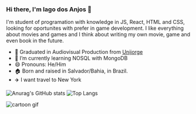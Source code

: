 ### Hi there, I'm Iago dos Anjos 👋
 I'm student of programation with knowledge in JS, React, HTML and CSS, looking for oportunites with prefer in game development.
 I like everything about movies and games and I think about writing my own movie, game and even book in the future.
<!-- - 🔭 I’m currently working on ... -->
- 🎥 Graduated in Audiovisual Production from [Unijorge](www.unijorge.edu.br)
- 🌱 I’m currently learning NOSQL with MongoDB
- 😄 Pronouns: He/Him
- 🏠 Born and raised in Salvador/Bahia, in Brazil.
- ✈️ I want travel to New York
<!-- 
- 👯 I’m looking to collaborate on ... 
- 🤔 I’m looking for help with ...
- 💬 Ask me about ...
- 📫 How to reach me: ...
- ⚡ Fun fact: ... -->
![Anurag's GitHub stats](https://github-readme-stats.vercel.app/api?username=guinhoanjos&show_icons=true&theme=radical) ![Top Langs](https://github-readme-stats.vercel.app/api/top-langs/?username=guinhoanjos&layout=compact)

![cartoon gif](https://mir-s3-cdn-cf.behance.net/project_modules/max_1200/5eeea355389655.59822ff824b72.gif)
